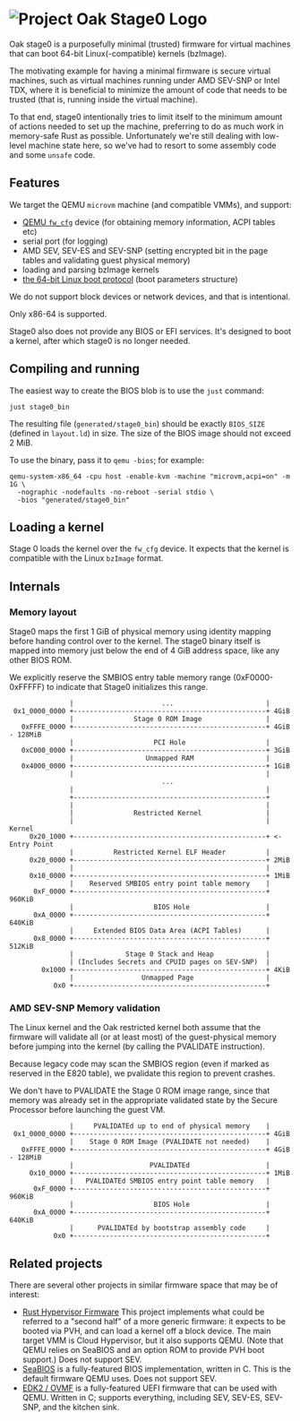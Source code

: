 <!-- Oak Logo Start -->
<!-- An HTML element is intentionally used since GitHub recommends this approach to handle different images in dark/light modes. Ref: https://docs.github.com/en/get-started/writing-on-github/getting-started-with-writing-and-formatting-on-github/basic-writing-and-formatting-syntax#specifying-the-theme-an-image-is-shown-to -->
<!-- markdownlint-disable-next-line MD033 -->
<h1><picture><source media="(prefers-color-scheme: dark)" srcset="/docs/oak-logo/svgs/oak-stage0-negative-colour.svg?sanitize=true"><source media="(prefers-color-scheme: light)" srcset="/docs/oak-logo/svgs/oak-stage0.svg?sanitize=true"><img alt="Project Oak Stage0 Logo" src="/docs/oak-logo/svgs/oak-stage0.svg?sanitize=true"></picture></h1>
<!-- Oak Logo End -->

Oak stage0 is a purposefully minimal (trusted) firmware for virtual machines
that can boot 64-bit Linux(-compatible) kernels (bzImage).

The motivating example for having a minimal firmware is secure virtual machines,
such as virtual machines running under AMD SEV-SNP or Intel TDX, where it is
beneficial to minimize the amount of code that needs to be trusted (that is,
running inside the virtual machine).

To that end, stage0 intentionally tries to limit itself to the minimum amount of
actions needed to set up the machine, preferring to do as much work in
memory-safe Rust as possible. Unfortunately we're still dealing with low-level
machine state here, so we've had to resort to some assembly code and some
`unsafe` code.

## Features

We target the QEMU `microvm` machine (and compatible VMMs), and support:

- [QEMU `fw_cfg`](https://www.qemu.org/docs/master/specs/fw_cfg.html) device
  (for obtaining memory information, ACPI tables etc)
- serial port (for logging)
- AMD SEV, SEV-ES and SEV-SNP (setting encrypted bit in the page tables and
  validating guest physical memory)
- loading and parsing bzImage kernels
- [the 64-bit Linux boot protocol](https://www.kernel.org/doc/html/v5.6/x86/boot.html#id1)
  (boot parameters structure)

We do not support block devices or network devices, and that is intentional.

Only x86-64 is supported.

Stage0 also does not provide any BIOS or EFI services. It's designed to boot a
kernel, after which stage0 is no longer needed.

## Compiling and running

The easiest way to create the BIOS blob is to use the `just` command:

```shell
just stage0_bin
```

The resulting file (`generated/stage0_bin`) should be exactly `BIOS_SIZE`
(defined in `layout.ld`) in size. The size of the BIOS image should not exceed 2
MiB.

To use the binary, pass it to `qemu -bios`; for example:

```shell
qemu-system-x86_64 -cpu host -enable-kvm -machine "microvm,acpi=on" -m 1G \
  -nographic -nodefaults -no-reboot -serial stdio \
  -bios "generated/stage0_bin"
```

## Loading a kernel

Stage 0 loads the kernel over the `fw_cfg` device. It expects that the kernel is
compatible with the Linux `bzImage` format.

## Internals

### Memory layout

Stage0 maps the first 1 GiB of physical memory using identity mapping before
handing control over to the kernel. The stage0 binary itself is mapped into
memory just below the end of 4 GiB address space, like any other BIOS ROM.

We explicitly reserve the SMBIOS entry table memory range (0xF0000-0xFFFFF) to
indicate that Stage0 initializes this range.

```text
               |                      ...                       |
 0x1_0000_0000 +------------------------------------------------+ 4GiB
               |               Stage 0 ROM Image                |
   0xFFFE_0000 +------------------------------------------------+ 4GiB - 128MiB
               |                    PCI Hole                    |
   0xC000_0000 +------------------------------------------------+ 3GiB
               |                  Unmapped RAM                  |
   0x4000_0000 +------------------------------------------------+ 1GiB
               |                                                |
                                      ...
               |                                                |
               +------------------------------------------------+
               |                                                |
               |               Restricted Kernel                |
               |                                                |    Kernel
     0x20_1000 +------------------------------------------------+ <- Entry Point
               |          Restricted Kernel ELF Header          |
     0x20_0000 +------------------------------------------------+ 2MiB
               |                                                |
     0x10_0000 +------------------------------------------------+ 1MiB
               |    Reserved SMBIOS entry point table memory    |
      0xF_0000 +------------------------------------------------+ 960KiB
               |                    BIOS Hole                   |
      0xA_0000 +------------------------------------------------+ 640KiB
               |     Extended BIOS Data Area (ACPI Tables)      |
      0x8_0000 +------------------------------------------------+ 512KiB
               |             Stage 0 Stack and Heap             |
               | (Includes Secrets and CPUID pages on SEV-SNP)  |
        0x1000 +------------------------------------------------+ 4KiB
               |                 Unmapped Page                  |
           0x0 +------------------------------------------------+
```

### AMD SEV-SNP Memory validation

The Linux kernel and the Oak restricted kernel both assume that the firmware
will validate all (or at least most) of the guest-physical memory before jumping
into the kernel (by calling the PVALIDATE instruction).

Because legacy code may scan the SMBIOS region (even if marked as reserved in
the E820 table), we pvalidate this region to prevent crashes.

We don't have to PVALIDATE the Stage 0 ROM image range, since that memory was
already set in the appropriate validated state by the Secure Processor before
launching the guest VM.

```text
               |     PVALIDATEd up to end of physical memory    |
 0x1_0000_0000 +------------------------------------------------+ 4GiB
               |    Stage 0 ROM Image (PVALIDATE not needed)    |
   0xFFFE_0000 +------------------------------------------------+ 4GiB - 128MiB
               |                   PVALIDATEd                   |
     0x10_0000 +------------------------------------------------+ 1MiB
               |   PVALIDATEd SMBIOS entry point table memory   |
      0xF_0000 +------------------------------------------------+ 960KiB
               |                    BIOS Hole                   |
      0xA_0000 +------------------------------------------------+ 640KiB
               |      PVALIDATEd by bootstrap assembly code     |
           0x0 +------------------------------------------------+
```

## Related projects

There are several other projects in similar firmware space that may be of
interest:

- [Rust Hypervisor Firmware](https://github.com/cloud-hypervisor/rust-hypervisor-firmware)
  This project implements what could be referred to a "second half" of a more
  generic firmware: it expects to be booted via PVH, and can load a kernel off a
  block device. The main target VMM is Cloud Hypervisor, but it also supports
  QEMU. (Note that QEMU relies on SeaBIOS and an option ROM to provide PVH boot
  support.) Does not support SEV.
- [SeaBIOS](https://github.com/qemu/seabios) is a fully-featured BIOS
  implementation, written in C. This is the default firmware QEMU uses. Does not
  support SEV.
- [EDK2 / OVMF](https://github.com/tianocore/edk2) is a fully-featured UEFI
  firmware that can be used with QEMU. Written in C; supports everything,
  including SEV, SEV-ES, SEV-SNP, and the kitchen sink.
